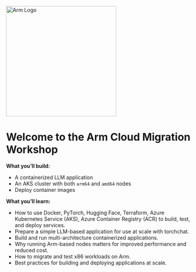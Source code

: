 <img src="https://www.arm.com/-/media/global/logos/Arm-logo-blue-pms313.svg?h=92&w=300&hash=BBCE7EE5167A8481DC908ECBF169CECE80501819&hash=BBCE7EE5167A8481DC908ECBF169CECE80501819&rev=dda2bef6cb3343008ea02cc6e6a29f76" width="300" class="center" alt="Arm Logo">

# Welcome to the Arm Cloud Migration Workshop

**What you’ll build:**

- A containerized LLM application
- An AKS cluster with both `arm64` and `amd64` nodes
- Deploy container images

**What you’ll learn:**

- How to use Docker, PyTorch, Hugging Face, Terraform, Azure Kubernetes Service (AKS), Azure Container Registry (ACR) to build, test, and deploy services.
- Prepare a simple LLM-based application for use at scale with torchchat.
- Build and run multi-architecture containerized applications.
- Why running Arm-based nodes matters for improved performance and reduced cost.
- How to migrate and test x86 workloads on Arm.
- Best practices for building and deploying applications at scale.
